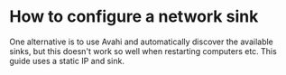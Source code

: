 How to configure a network sink
===============================

One alternative is to use Avahi and automatically discover
the available sinks, but this doesn't work so well when
restarting computers etc. This guide uses a static IP and sink.
